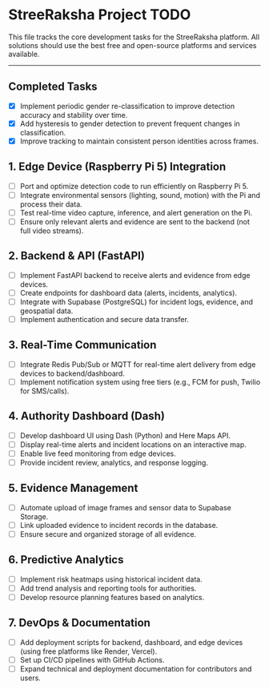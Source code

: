 # StreeRaksha Project TODO

This file tracks the core development tasks for the StreeRaksha platform. All solutions should use the best free and open-source platforms and services available.

---

## Completed Tasks

- [x] Implement periodic gender re-classification to improve detection accuracy and stability over time.
- [x] Add hysteresis to gender detection to prevent frequent changes in classification.
- [x] Improve tracking to maintain consistent person identities across frames.

## 1. Edge Device (Raspberry Pi 5) Integration

- [ ] Port and optimize detection code to run efficiently on Raspberry Pi 5.
- [ ] Integrate environmental sensors (lighting, sound, motion) with the Pi and process their data.
- [ ] Test real-time video capture, inference, and alert generation on the Pi.
- [ ] Ensure only relevant alerts and evidence are sent to the backend (not full video streams).

## 2. Backend & API (FastAPI)

- [ ] Implement FastAPI backend to receive alerts and evidence from edge devices.
- [ ] Create endpoints for dashboard data (alerts, incidents, analytics).
- [ ] Integrate with Supabase (PostgreSQL) for incident logs, evidence, and geospatial data.
- [ ] Implement authentication and secure data transfer.

## 3. Real-Time Communication

- [ ] Integrate Redis Pub/Sub or MQTT for real-time alert delivery from edge devices to backend/dashboard.
- [ ] Implement notification system using free tiers (e.g., FCM for push, Twilio for SMS/calls).

## 4. Authority Dashboard (Dash)

- [ ] Develop dashboard UI using Dash (Python) and Here Maps API.
- [ ] Display real-time alerts and incident locations on an interactive map.
- [ ] Enable live feed monitoring from edge devices.
- [ ] Provide incident review, analytics, and response logging.

## 5. Evidence Management

- [ ] Automate upload of image frames and sensor data to Supabase Storage.
- [ ] Link uploaded evidence to incident records in the database.
- [ ] Ensure secure and organized storage of all evidence.

## 6. Predictive Analytics

- [ ] Implement risk heatmaps using historical incident data.
- [ ] Add trend analysis and reporting tools for authorities.
- [ ] Develop resource planning features based on analytics.

## 7. DevOps & Documentation

- [ ] Add deployment scripts for backend, dashboard, and edge devices (using free platforms like Render, Vercel).
- [ ] Set up CI/CD pipelines with GitHub Actions.
- [ ] Expand technical and deployment documentation for contributors and users.
